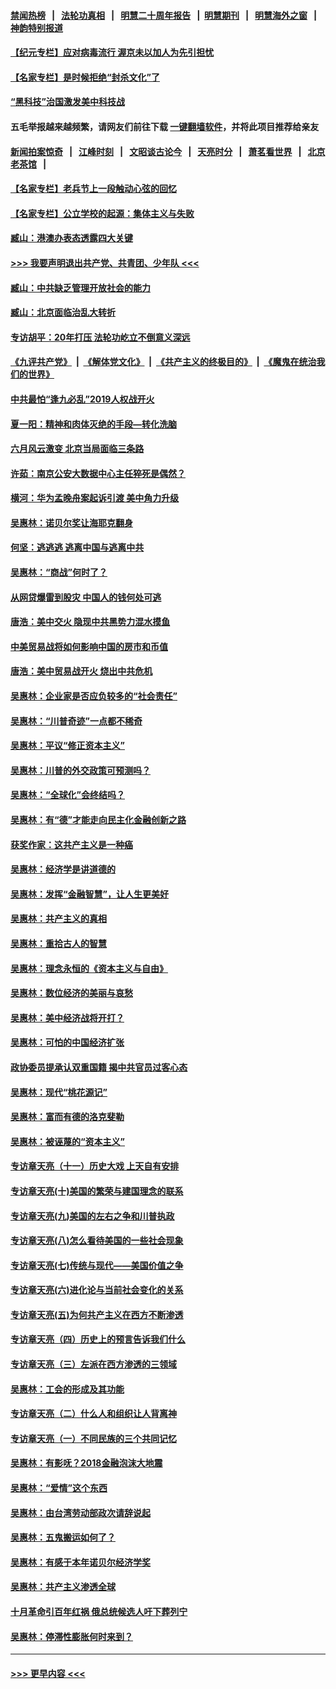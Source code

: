 #### [禁闻热榜](热点新闻.md?=0)  &nbsp;&nbsp;|&nbsp;&nbsp; [法轮功真相](https://github.com/gfw-breaker/truth/blob/master/README.md?=0) &nbsp;&nbsp;|&nbsp;&nbsp; [明慧二十周年报告](https://github.com/gfw-breaker/mh-reports/blob/master/README.md?=0) &nbsp;&nbsp;|&nbsp;&nbsp;[明慧期刊](https://github.com/gfw-breaker/mh-qikan) &nbsp;&nbsp;|&nbsp;&nbsp; [明慧海外之窗](https://github.com/gfw-breaker/mh-news/blob/master/README.md?=0) &nbsp;&nbsp;|&nbsp;&nbsp; [神韵特别报道](https://github.com/gfw-breaker/mh-news/blob/master/shenyun.md?=0)
#### [【纪元专栏】应对病毒流行 渥京未以加人为先引担忧](../pages/nsc423/n11875714.md?t=03050302) 
#### [【名家专栏】是时候拒绝“封杀文化”了](../pages/nsc423/n11814093.md?t=03050302) 
#### [“黑科技”治国激发美中科技战](../pages/nsc423/n11638056.md?t=03050302) 
#### 五毛举报越来越频繁，请网友们前往下载 [一键翻墙软件](https://github.com/gfw-breaker/ssr-accounts)，并将此项目推荐给亲友
#### [新闻拍案惊奇](https://github.com/gfw-breaker/banned-news/blob/master/pages/link4.md) &nbsp;&nbsp;|&nbsp;&nbsp; [江峰时刻](https://github.com/gfw-breaker/banned-news/blob/master/pages/link4.md) &nbsp;&nbsp;|&nbsp;&nbsp; [文昭谈古论今](https://github.com/gfw-breaker/banned-news/blob/master/pages/link4.md) &nbsp;&nbsp;|&nbsp;&nbsp; [天亮时分](https://github.com/gfw-breaker/banned-news/blob/master/pages/link4.md) &nbsp;&nbsp;|&nbsp;&nbsp; [萧茗看世界](https://github.com/gfw-breaker/banned-news/blob/master/pages/link4.md) &nbsp;&nbsp;|&nbsp;&nbsp; [北京老茶馆](https://github.com/gfw-breaker/banned-news/blob/master/pages/link4.md) &nbsp;&nbsp;|&nbsp;&nbsp; 
#### [【名家专栏】老兵节上一段触动心弦的回忆](../pages/nsc423/n11646016.md?t=03050302) 
#### [【名家专栏】公立学校的起源：集体主义与失败](../pages/nsc423/n11601833.md?t=03050302) 
#### [臧山：港澳办表态透露四大关键](../pages/nsc423/n11421628.md?t=03050302) 
#### [>>> 我要声明退出共产党、共青团、少年队 <<<](https://github.com/begood0513/goodnews/blob/master/quit/letter.md) 
#### [臧山：中共缺乏管理开放社会的能力](../pages/nsc423/n11407457.md?t=03050302) 
#### [臧山：北京面临治乱大转折](../pages/nsc423/n11406895.md?t=03050302) 
#### [专访胡平：20年打压 法轮功屹立不倒意义深远](../pages/nsc423/n11398800.md?t=03050302) 
#### [《九评共产党》](https://github.com/begood0513/9ping.md/blob/master/README.md) &nbsp;|&nbsp; [《解体党文化》](../../../../jtdwh.md/blob/master/README.md)  &nbsp;|&nbsp; [《共产主义的终极目的》](../../../../gczydzjmd.md/blob/master/README.md) &nbsp;|&nbsp; [《魔鬼在统治我们的世界》](../../../../mgztzwmdsj.md/blob/master/README.md) 
#### [中共最怕“逢九必乱”2019人权战开火](../pages/nsc423/n11385248.md?t=03050302) 
#### [夏一阳：精神和肉体灭绝的手段—转化洗脑](../pages/nsc423/n11368250.md?t=03050302) 
#### [六月风云激变 北京当局面临三条路](../pages/nsc423/n11313668.md?t=03050302) 
#### [许茹：南京公安大数据中心主任猝死是偶然？](../pages/nsc423/n11064744.md?t=03050302) 
#### [横河：华为孟晚舟案起诉引渡 美中角力升级](../pages/nsc423/n11027230.md?t=03050302) 
#### [吴惠林：诺贝尔奖让海耶克翻身](../pages/nsc423/n10890049.md?t=03050302) 
#### [何坚：逃逃逃 逃离中国与逃离中共](../pages/nsc423/n10592891.md?t=03050302) 
#### [吴惠林：“商战”何时了？](../pages/nsc423/n10573558.md?t=03050302) 
#### [从网贷爆雷到股灾 中国人的钱何处可逃](../pages/nsc423/n10572800.md?t=03050302) 
#### [唐浩：美中交火 隐现中共黑势力混水摸鱼](../pages/nsc423/n10544040.md?t=03050302) 
#### [中美贸易战将如何影响中国的房市和币值](../pages/nsc423/n10543697.md?t=03050302) 
#### [唐浩：美中贸易战开火 烧出中共危机](../pages/nsc423/n10540126.md?t=03050302) 
#### [吴惠林：企业家是否应负较多的“社会责任”](../pages/nsc423/n10535022.md?t=03050302) 
#### [吴惠林：“川普奇迹”一点都不稀奇](../pages/nsc423/n10512808.md?t=03050302) 
#### [吴惠林：平议“修正资本主义”](../pages/nsc423/n10495724.md?t=03050302) 
#### [吴惠林：川普的外交政策可预测吗？](../pages/nsc423/n10462387.md?t=03050302) 
#### [吴惠林：“全球化”会终结吗？](../pages/nsc423/n10452838.md?t=03050302) 
#### [吴惠林：有“德”才能走向民主化金融创新之路](../pages/nsc423/n10432292.md?t=03050302) 
#### [获奖作家：这共产主义是一种癌](../pages/nsc423/n10431541.md?t=03050302) 
#### [吴惠林：经济学是讲道德的](../pages/nsc423/n10398014.md?t=03050302) 
#### [吴惠林：发挥“金融智慧”，让人生更美好](../pages/nsc423/n10375019.md?t=03050302) 
#### [吴惠林：共产主义的真相](../pages/nsc423/n10351394.md?t=03050302) 
#### [吴惠林：重拾古人的智慧](../pages/nsc423/n10337691.md?t=03050302) 
#### [吴惠林：理念永恒的《资本主义与自由》](../pages/nsc423/n10316274.md?t=03050302) 
#### [吴惠林：数位经济的美丽与哀愁](../pages/nsc423/n10292946.md?t=03050302) 
#### [吴惠林：美中经济战将开打？](../pages/nsc423/n10258825.md?t=03050302) 
#### [吴惠林：可怕的中国经济扩张](../pages/nsc423/n10219147.md?t=03050302) 
#### [政协委员提承认双重国籍 揭中共官员过客心态](../pages/nsc423/n10208809.md?t=03050302) 
#### [吴惠林：现代“桃花源记”](../pages/nsc423/n10185234.md?t=03050302) 
#### [吴惠林：富而有德的洛克斐勒](../pages/nsc423/n10142264.md?t=03050302) 
#### [吴惠林：被诬蔑的“资本主义”](../pages/nsc423/n10124816.md?t=03050302) 
#### [专访章天亮（十一）历史大戏 上天自有安排](../pages/nsc423/n10094905.md?t=03050302) 
#### [专访章天亮(十)美国的繁荣与建国理念的联系](../pages/nsc423/n10094899.md?t=03050302) 
#### [专访章天亮(九)美国的左右之争和川普执政](../pages/nsc423/n10094889.md?t=03050302) 
#### [专访章天亮(八)怎么看待美国的一些社会现象](../pages/nsc423/n10094857.md?t=03050302) 
#### [专访章天亮(七)传统与现代——美国价值之争](../pages/nsc423/n10093140.md?t=03050302) 
#### [专访章天亮(六)进化论与当前社会变化的关系](../pages/nsc423/n10092036.md?t=03050302) 
#### [专访章天亮(五)为何共产主义在西方不断渗透](../pages/nsc423/n10083620.md?t=03050302) 
#### [专访章天亮（四）历史上的预言告诉我们什么](../pages/nsc423/n10083606.md?t=03050302) 
#### [专访章天亮（三）左派在西方渗透的三领域](../pages/nsc423/n10081115.md?t=03050302) 
#### [吴惠林：工会的形成及其功能](../pages/nsc423/n10080633.md?t=03050302) 
#### [专访章天亮（二）什么人和组织让人背离神](../pages/nsc423/n10076637.md?t=03050302) 
#### [专访章天亮（一）不同民族的三个共同记忆](../pages/nsc423/n10074188.md?t=03050302) 
#### [吴惠林：有影呒？2018金融泡沫大地震](../pages/nsc423/n10040534.md?t=03050302) 
#### [吴惠林：“爱情”这个东西](../pages/nsc423/n10019423.md?t=03050302) 
#### [吴惠林：由台湾劳动部政次请辞说起](../pages/nsc423/n9979679.md?t=03050302) 
#### [吴惠林：五鬼搬运如何了？](../pages/nsc423/n9925338.md?t=03050302) 
#### [吴惠林：有感于本年诺贝尔经济学奖](../pages/nsc423/n9871883.md?t=03050302) 
#### [吴惠林：共产主义渗透全球](../pages/nsc423/n9812748.md?t=03050302) 
#### [十月革命引百年红祸 俄总统候选人吁下葬列宁](../pages/nsc423/n9810182.md?t=03050302) 
#### [吴惠林：停滞性膨胀何时来到？](../pages/nsc423/n9764136.md?t=03050302) 

----
#### [ >>> 更早内容 <<< ](../indexes/nsc423-earlier.md)
